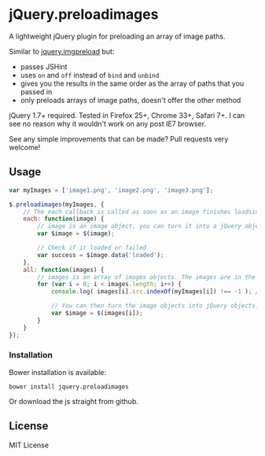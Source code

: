 jQuery.preloadimages
====================

A lightweight jQuery plugin for preloading an array of image paths.

Similar to [jquery.imgpreload](https://github.com/farinspace/jquery.imgpreload) but:
* passes JSHint
* uses `on` and `off` instead of `bind` and `unbind`
* gives you the results in the same order as the array of paths that you passed in
* only preloads arrays of image paths, doesn't offer the other method

jQuery 1.7+ required.
Tested in Firefox 25+, Chrome 33+, Safari 7+. I can see no reason why it wouldn't work on any post IE7 browser.

See any simple improvements that can be made? Pull requests very welcome!

## Usage

```javascript
var myImages = ['image1.png', 'image2.png', 'image3.png'];

$.preloadimages(myImages, {
    // The each callback is called as soon as an image finishes loadsing, not in any enforced order.
    each: function(image) {
        // image is an image object, you can turn it into a jQuery object like this:
        var $image = $(image);

        // Check if it loaded or failed
        var success = $image.data('loaded');
    },
    all: function(images) {
        // images is an array of images objects. The images are in the same order as the URL's you passed in.
        for (var i = 0; i < images.length; i++) {
            console.log( images[i].src.indexOf(myImages[i]) !== -1 ); // always true

            // You can then turn the image objects into jQuery objects:
            var $image = $(images[i]);
        }
    }
});
```
### Installation

Bower installation is available:

    bower install jquery.preloadimages

Or download the js straight from github.

## License

MIT License
